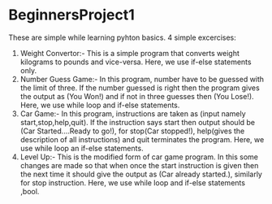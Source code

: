 # BeginnersProject1
These are simple while learning pyhton basics.
4 simple excercises: 
  1. Weight Convertor:- This is a simple program that converts weight kilograms to pounds and vice-versa.
  Here, we use if-else statements  only.
  2. Number Guess Game:- In this program, number have to be guessed with the limit of three. If the number guessed is right then the program gives the output as (You Won!)
  and if not in three guesses then (You Lose!). Here, we use while loop and if-else statements.
  3. Car Game:- In this program, instructions are taken as (input namely start,stop,help,quit). If the instruction says start then output should be (Car Started....Ready to go!),
  for stop(Car stopped!), help(gives the description of all instructions) and quit terminates the program.
  Here, we use while loop an if-else statements.
  4. Level Up:- This is the modified form of car game program. In this some changes are made so that when once the start instruction is given then the next time it should give the
  output as (Car already started.), similarly for stop instruction.
  Here, we use while loop and if-else statements ,bool.
